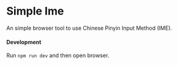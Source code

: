 # Simple Ime
An simple browser tool to use Chinese Pinyin Input Method (IME).

#### Development

Run `npm run dev` and then open browser.
